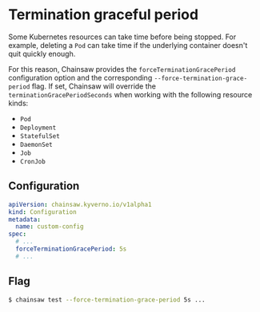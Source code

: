 # Termination graceful period

Some Kubernetes resources can take time before being stopped. For example, deleting a `Pod` can take time if the underlying container doesn't quit quickly enough.

For this reason, Chainsaw provides the `forceTerminationGracePeriod` configuration option and the corresponding `--force-termination-grace-period` flag. If set, Chainsaw will override the `terminationGracePeriodSeconds` when working with the following resource kinds:

- `Pod`
- `Deployment`
- `StatefulSet`
- `DaemonSet`
- `Job`
- `CronJob`

## Configuration

```yaml
apiVersion: chainsaw.kyverno.io/v1alpha1
kind: Configuration
metadata:
  name: custom-config
spec:
  # ...
  forceTerminationGracePeriod: 5s
  # ...
```

## Flag

```bash
$ chainsaw test --force-termination-grace-period 5s ...
```
